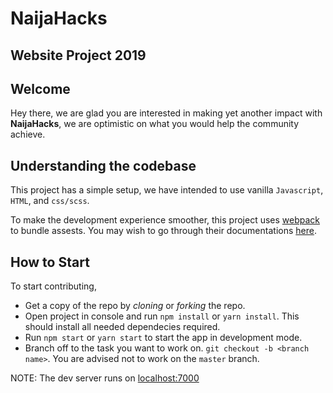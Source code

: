 # NaijaHacks

## Website Project 2019

## Welcome

Hey there, we are glad you are interested in making yet another impact with **NaijaHacks**, we are optimistic on what you would help the community achieve.

## Understanding the codebase

This project has a simple setup, we have intended to use vanilla `Javascript`, `HTML`, and `css/scss`.

To make the development experience smoother, this project uses [webpack](https://webpack.js.org/) to bundle assests. You may wish to go through their documentations [here](https://webpack.js.org/concepts).

## How to Start

To start contributing,

- Get a copy of the repo by _cloning_ or _forking_ the repo.
- Open project in console and run `npm install` or `yarn install`. This should install all needed dependecies required.
- Run `npm start` or `yarn start` to start the app in development mode.
- Branch off to the task you want to work on. `git checkout -b <branch name>`. You are advised not to work on the `master` branch.

NOTE: The dev server runs on [localhost:7000](http://localhost:7000)
